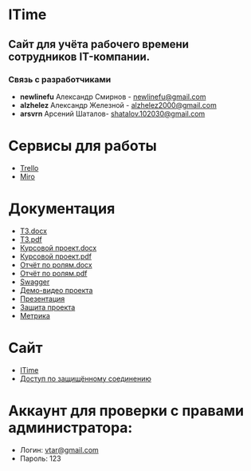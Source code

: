 # ITime
## Сайт для учёта рабочего времени сотрудников IT-компании.

### Связь с разработчиками
- <b>newlinefu</b> Александр Смирнов - newlinefu@gmail.com
- <b>alzhelez</b> Александр Железной - alzhelez2000@gmail.com
- <b>arsvrn</b> Арсений Шаталов- shatalov.102030@gmail.com

# Сервисы для работы
- [Trello](https://trello.com/b/PWYr91Wa/%D1%80%D0%B0%D0%B7%D1%80%D0%B0%D0%B1%D0%BE%D1%82%D0%BA%D0%B0) <br>
- [Miro](https://miro.com/app/board/o9J_lQF07RY=/)
# Документация
- [ТЗ.docx](https://github.com/CompanyTimeManagementProject/Time_Management_Project/blob/master/Documentation/%D0%A2%D0%97.docx) <br>
- [ТЗ.pdf](https://github.com/CompanyTimeManagementProject/Time_Management_Project/blob/master/Documentation/%D0%A2%D0%97.pdf) <br>
- [Курсовой проект.docx](https://github.com/CompanyTimeManagementProject/Time_Management_Project/blob/master/Documentation/%D0%9A%D1%83%D1%80%D1%81%D0%BE%D0%B2%D0%BE%D0%B9%20%D0%BF%D1%80%D0%BE%D0%B5%D0%BA%D1%82.docx)
- [Курсовой проект.pdf](https://github.com/CompanyTimeManagementProject/Time_Management_Project/blob/master/Documentation/%D0%9A%D1%83%D1%80%D1%81%D0%BE%D0%B2%D0%BE%D0%B9%20%D0%BF%D1%80%D0%BE%D0%B5%D0%BA%D1%82.pdf)
- [Отчёт по ролям.docx](https://github.com/CompanyTimeManagementProject/Time_Management_Project/blob/master/Documentation/%D0%9E%D1%82%D1%87%D0%B5%D1%82%20%D0%BF%D0%BE%20%D1%80%D0%BE%D0%BB%D1%8F%D0%BC.docx)
- [Отчёт по ролям.pdf](https://github.com/CompanyTimeManagementProject/Time_Management_Project/blob/master/Documentation/%D0%9E%D1%82%D1%87%D0%B5%D1%82%20%D0%BF%D0%BE%20%D1%80%D0%BE%D0%BB%D1%8F%D0%BC.pdf)
- [Swagger](http://35.234.116.28:9000/api-docs/#/)
- [Демо-видео проекта](https://youtu.be/Iz7MD6xBSEA)
- [Презентация](https://github.com/CompanyTimeManagementProject/Time_Management_Project/blob/master/Documentation/%D0%9F%D1%80%D0%B5%D0%B7%D0%B5%D0%BD%D1%82%D0%B0%D1%86%D0%B8%D1%8F%20ITime%20Last%20Version.pptx)
- [Защита проекта]()
- [Метрика](https://metrika.yandex.ru/dashboard?group=day&period=week&id=81173881)

# Сайт
- [ITime](http://35.234.116.28:3000/)
- [Доступ по защищённому соединению](https://itimeapplication.ru/)

# Аккаунт для проверки с правами администратора:
- Логин: vtar@gmail.com
- Пароль: 123
